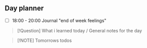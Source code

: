 ## Day planner

- [ ] 18:00 - 20:00 Journal "end of week feelings"

> [!Question] What i learned today / General notes for the day

> [!NOTE] Tomorrows todos
